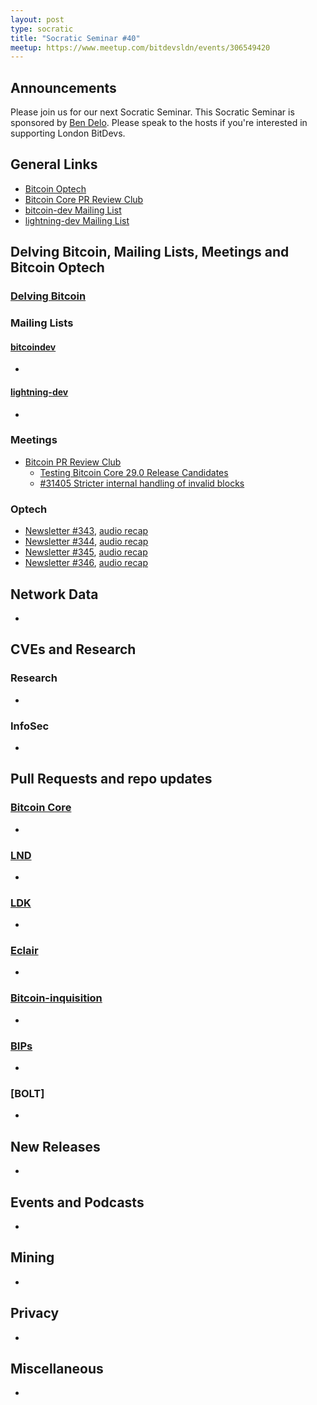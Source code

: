 ```yaml
---
layout: post
type: socratic
title: "Socratic Seminar #40"
meetup: https://www.meetup.com/bitdevsldn/events/306549420
---
```


## Announcements

Please join us for our next Socratic Seminar. This Socratic Seminar is sponsored by [Ben Delo](https://twitter.com/bendelo).
Please speak to the hosts if you're interested in supporting London BitDevs.

## General Links

* [Bitcoin Optech](https://bitcoinops.org)
* [Bitcoin Core PR Review Club](https://bitcoincore.reviews)
* [bitcoin-dev Mailing List](https://lists.linuxfoundation.org/pipermail/bitcoin-dev)
* [lightning-dev Mailing List](https://lists.linuxfoundation.org/pipermail/lightning-dev)

## Delving Bitcoin, Mailing Lists, Meetings and Bitcoin Optech
### [Delving Bitcoin](https://delvingbitcoin.org/)

### Mailing Lists
#### [bitcoindev](https://groups.google.com/g/bitcoindev)
-

#### [lightning-dev](https://lists.linuxfoundation.org/pipermail/lightning-dev)
-

### Meetings
- [Bitcoin PR Review Club](https://bitcoincore.reviews)
  - [Testing Bitcoin Core 29.0 Release Candidates](https://bitcoincore.reviews/v29-rc-testing)
  - [#31405 Stricter internal handling of invalid blocks](https://bitcoincore.reviews/31405)

### Optech
- [Newsletter #343](https://bitcoinops.org/en/newsletters/2025/02/28/), [audio recap](https://bitcoinops.org/en/podcast/2025/03/04/)
- [Newsletter #344](https://bitcoinops.org/en/newsletters/2025/03/07/), [audio recap](https://bitcoinops.org/en/podcast/2025/03/11/)
- [Newsletter #345](https://bitcoinops.org/en/newsletters/2025/03/14/), [audio recap](https://bitcoinops.org/en/podcast/2025/03/18/)
- [Newsletter #346](https://bitcoinops.org/en/newsletters/2025/03/21/), [audio recap](https://bitcoinops.org/en/podcast/2025/03/25/)

## Network Data
-

## CVEs and Research
### Research
-

### InfoSec
-

## Pull Requests and repo updates
### [Bitcoin Core](https://github.com/bitcoin/bitcoin)
<!--- Link to query merged PRs since YYYY-MM-DD sorted by descending activity: https://github.com/bitcoin/bitcoin/pulls?page=1&q=is%3Apr+is%3Aclosed+merged%3A%3EYYYY-MM-DD+sort%3Acomments-desc -->
-


### [LND](https://github.com/lightningnetwork/lnd)
-

### [LDK](https://github.com/lightningdevkit/rust-lightning)
-

### [Eclair](https://github.com/ACINQ/eclair)
-

### [Bitcoin-inquisition](https://github.com/bitcoin-inquisition/bitcoin)
-

### [BIPs](https://github.com/bitcoin/bips)
-

### [BOLT]
-

## New Releases
-

## Events and Podcasts
-

## Mining
-

## Privacy
-

## Miscellaneous
-

